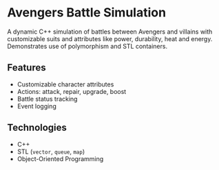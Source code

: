 # Avengers Battle Simulation

A dynamic C++ simulation of battles between Avengers and villains with customizable suits and attributes like power, durability, heat and energy. Demonstrates use of polymorphism and STL containers.

## Features
- Customizable character attributes
- Actions: attack, repair, upgrade, boost
- Battle status tracking
- Event logging

## Technologies
- C++
- STL (`vector`, `queue`, `map`)
- Object-Oriented Programming
